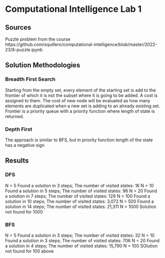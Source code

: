 <h1> Computational Intelligence Lab 1 </h1>

<h2> Sources </h2>
Puzzle problem from the course 
https://github.com/squillero/computational-intelligence/blob/master/2022-23/8-puzzle.ipynb

<h2> Solution Methodologies </h2>

<h3> Breadth First Search </h3>
Starting from the empty set, every element of the starting set is add to the frontier of which it is not the subset where it is going to be added. A cost is assigned to them.
The cost of new node will be evaluated as how many elements are duplicated when a new set is adding to an already existing set.
Frontier is a priority queue with a priority function where length of state is returned.

<h3> Depth First</h3>
The approach is similar to BFS, but in priority function length of the state has a negative sign 

<h2> Results </h2>
<h3>DFS</h3>
N = 5
Found a solution in 3 steps; The number of visited states: 16 
N = 10
Found a solution in 5 steps; The number of visited states: 96 
N = 20
Found a solution in 7 steps; The number of visited states: 129 
N = 100
Found a solution in 10 steps; The number of visited states: 3,072 
N = 500
Found a solution in 14 steps; The number of visited states: 21,311 
N = 1000
Solution not found for 1000

<h3>BFS</h3>
N = 5
Found a solution in 3 steps; The number of visited states: 32
N = 10
Found a solution in 3 steps; The number of visited states: 706
N = 20
Found a solution in 4 steps; The number of visited states: 15,790
N = 100
SOlution not found for 100 above
